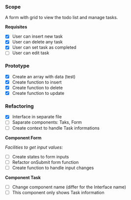 ### Scope

A form with grid to view the todo list and manage tasks.

**Requisites**

- [x] User can insert new task
- [x] User can delete any task
- [x] User can set task as completed
- [ ] User can edit task

### Prototype

- [x] Create an array with data (test)
- [x] Create function to insert
- [x] Create function to delete
- [x] Create function to update

### Refactoring

- [x] Interface in separate file
- [ ] Saparate components: Taks, Form
- [ ] Create context to handle Task informations

**Component Form**

_Facilities to get input values:_

- [ ] Create states to form inputs
- [ ] Refactor onSubmit form function
- [ ] Create function to handle input changes

**Component Task**

- [ ] Change component name (differ for the Interface name)
- [ ] This component only shows Task information

